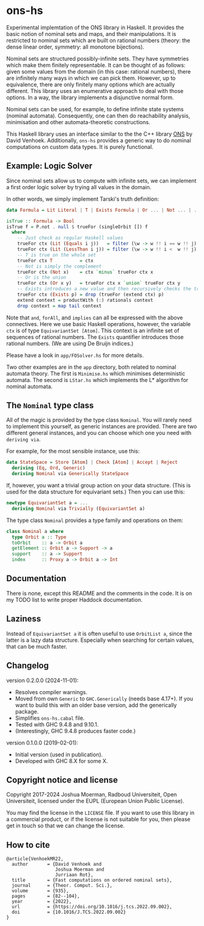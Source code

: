 # ons-hs

Experimental implemtation of the ONS library in Haskell. It provides the basic
notion of nominal sets and maps, and their manipulations. It is restricted to
nominal sets which are built on rational numbers (theory: the dense linear
order, symmetry: all monotone bijections).

Nominal sets are structured possibly-infinite sets. They have symmetries which
make them finitely representable. It can be thought of as follows: given some
values from the domain (in this case: rational numbers), there are infinitely
many ways in which we can pick them. However, up to equivalence, there are
only finitely many options which are actually different. This library uses an
enumerative approach to deal with those options. In a way, the library
implements a disjunctive normal form.

Nominal sets can be used, for example, to define infinite state systems
(nominal automata). Consequently, one can then do reachability analysis,
minimisation and other automata-theoretic constructions.

This Haskell library uses an interface similar to the the C++ library
[ONS](https://github.com/davidv1992/ONS) by David Venhoek. Additionally,
`ons-hs` provides a generic way to do nominal computations on custom data
types. It is purely functional.


## Example: Logic Solver

Since nominal sets allow us to compute with infinite sets, we can implement
a first order logic solver by trying all values in the domain.

In other words, we simply implement Tarski's truth definition:

```Haskell
data Formula = Lit Literal | T | Exists Formula | Or ... | Not ... | ...

isTrue :: Formula -> Bool
isTrue f = P.not . null $ trueFor (singleOrbit []) f
  where
    -- Just check as regular Haskell values
    trueFor ctx (Lit (Equals i j))   = filter (\w -> w !! i == w !! j) ctx
    trueFor ctx (Lit (LessThan i j)) = filter (\w -> w !! i <  w !! j) ctx
    -- T is true on the whole set
    trueFor ctx T          = ctx
    -- Not is simply the complement
    trueFor ctx (Not x)    = ctx `minus` trueFor ctx x
    -- Or is the union
    trueFor ctx (Or x y)   = trueFor ctx x `union` trueFor ctx y
    -- Exists introduces a new value and then recursively checks the truth value
    trueFor ctx (Exists p) = drop (trueFor (extend ctx) p)
    extend context = productWith (:) rationals context
    drop context = map tail context
```

Note that `and`, `forAll`, and `implies` can all be expressed with the above
connectives. Here we use basic Haskell operations, however, the variable `ctx`
is of type `EquivariantSet [Atom]`. This context is an infinite set of
sequences of rational numbers. The `Exists` quantifier introduces those
rational numbers. (We are using De Bruijn indices.)

Please have a look in `app/FOSolver.hs` for more details.

Two other examples are in the `app` directory, both related to nominal automata
theory. The first is `Minimise.hs` which minimises deterministic automata.
The second is `LStar.hs` which implements the L* algorithm for nominal
automata.


## The `Nominal` type class

All of the magic is provided by the type class `Nominal`. You will rarely
need to implement this yourself, as generic instances are provided. There
are two different general instances, and you can choose which one you need
with `deriving via`.

For example, for the most sensible instance, use this:

```Haskell
data StateSpace = Store [Atom] | Check [Atom] | Accept | Reject
  deriving (Eq, Ord, Generic)
  deriving Nominal via Generically StateSpace
```

If, however, you want a trivial group action on your data structure. (This is
used for the data structure for equivariant sets.) Then you can use this:

```Haskell
newtype EquivariantSet a = ...
  deriving Nominal via Trivially (EquivariantSet a)
```

The type class `Nominal` provides a type family and operations on them:

```Haskell
class Nominal a where
  type Orbit a :: Type
  toOrbit    :: a -> Orbit a
  getElement :: Orbit a -> Support -> a
  support    :: a -> Support
  index      :: Proxy a -> Orbit a -> Int
```

## Documentation

There is none, except this README and the comments in the code. It is on my
TODO list to write proper Haddock documentation.


## Laziness

Instead of `EquivariantSet a` it is often useful to use `OrbitList a`, since
the latter is a lazy data structure. Especially when searching for certain
values, that can be much faster.


## Changelog

version 0.2.0.0 (2024-11-01):
* Resolves compiler warnings.
* Moved from own `Generic` to `GHC.Generically` (needs base 4.17+). If you want
  to build this with an older base version, add the generically package.
* Simplifies `ons-hs.cabal` file.
* Tested with GHC 9.4.8 and 9.10.1.
* (Interestingly, GHC 9.4.8 produces faster code.)

version 0.1.0.0 (2019-02-01):
* Initial version (used in publication).
* Developed with GHC 8.X for some X.


## Copyright notice and license

Copyright 2017-2024 Joshua Moerman, Radboud Universiteit, Open Universiteit,
licensed under the EUPL (European Union Public License).

You may find the license in the `LICENSE` file. If you want to use this
library in a commercial product, or if the license is not suitable for you,
then please get in touch so that we can change the license.


## How to cite

```
@article{VenhoekMR22,
  author       = {David Venhoek and
                  Joshua Moerman and
                  Jurriaan Rot},
  title        = {Fast computations on ordered nominal sets},
  journal      = {Theor. Comput. Sci.},
  volume       = {935},
  pages        = {82--104},
  year         = {2022},
  url          = {https://doi.org/10.1016/j.tcs.2022.09.002},
  doi          = {10.1016/J.TCS.2022.09.002}
}
```
